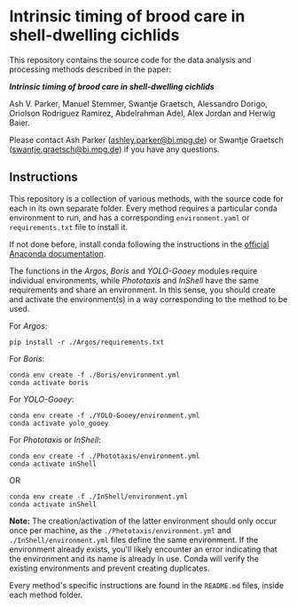 # Intrinsic timing of brood care in shell-dwelling cichlids

This repository contains the source code for the data analysis and processing methods described in the paper:

***Intrinsic timing of brood care in shell-dwelling cichlids***

Ash V. Parker, Manuel Stemmer, Swantje Graetsch, Alessandro Dorigo, Oriolson Rodriguez Ramirez, Abdelrahman Adel, Alex Jordan and Herwig Baier.

Please contact Ash Parker (ashley.parker@bi.mpg.de) or Swantje Graetsch (swantje.graetsch@bi.mpg.de) if you have any questions.

## Instructions

This repository is a collection of various methods, with the source code for each in its own separate folder. Every method requires a particular conda environment to run, and has a corresponding ```environment.yaml``` or ```requirements.txt``` file to install it.

If not done before, install conda following the instructions in the [official Anaconda documentation](https://docs.conda.io/projects/conda/en/latest/user-guide/index.html).

The functions in the *Argos*, *Boris* and *YOLO-Gooey* modules require individual environments, while *Phototaxis* and *InShell* have the same requirements and share an environment. In this sense, you should create and activate the environment(s) in a way corresponding to the method to be used. 

For *Argos*:

```
pip install -r ./Argos/requirements.txt
```

For *Boris*:
```
conda env create -f ./Boris/environment.yml
conda activate boris
```

For *YOLO-Gooey*:
```
conda env create -f ./YOLO-Gooey/environment.yml
conda activate yolo_gooey
```

For *Phototaxis* or *InShell*:
```
conda env create -f ./Phototaxis/environment.yml
conda activate inShell
```
OR
```
conda env create -f ./InShell/environment.yml
conda activate inShell
```
**Note:** The creation/activation of the latter environment should only occur once per machine, as the ```./Phototaxis/environment.yml``` and ```./InShell/environment.yml``` files define the same environment. If the environment already exists, you'll likely encounter an error indicating that the environment and its name is already in use. Conda will verify the existing environments and prevent creating duplicates.

Every method's specific instructions are found in the ```README.md``` files, inside each method folder.